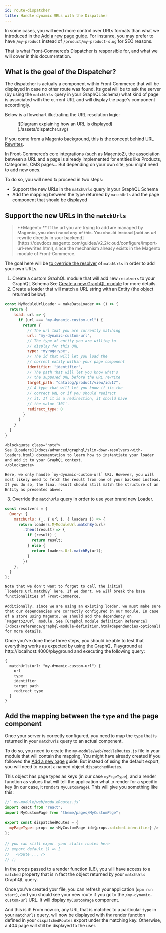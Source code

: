 ```yaml
---
id: route-dispatcher
title: Handle dynamic URLs with the Dispatcher
---
```


In some cases, you will need more control over URLs formats than what we introduced in the [Add a new page guide](../../essentials/add-a-page-client-side). For instance, you may prefer to have `/my-product` instead of `/product/my-product-slug` for SEO reasons.

That is what Front-Commerce’s Dispatcher is responsible for, and what we will cover in this documentation.

## What is the goal of the Dispatcher?

The dispatcher is actually a component within Front-Commerce that will be displayed in case no other route was found. Its goal will be to ask the server (by using the `matchUrls` query in your GraphQL Schema) what kind of page is associated with the current URL and will display the page's component accordingly.

Below is a flowchart illustrating the URL resolution logic:

<figure>
![Diagram explaining how an URL is displayed](./assets/dispatcher.svg)
</figure>

If you come from a Magento background, this is the concept behind [URL Rewrites](https://docs.magento.com/m2/ce/user_guide/marketing/url-rewrite.html).

In Front-Commerce’s core integrations (such as Magento2), the association between a URL and a page is already implemented for entities like Products, Categories, CMS pages… But depending on your own site, you might need to add new ones.

To do so, you will need to proceed in two steps:
* Support the new URLs in the `matchUrls` query in your GraphQL Schema
* Add the mapping between the type returned by `matchUrls` and the page component that should be displayed

## Support the new URLs in the `matchUrls`

<blockquote class="info">
**Magento:** If the url you are trying to add are managed by Magento, you don't need any of this. You should instead [add an url rewrite directly in your backend](https://devdocs.magento.com/guides/v2.2/cloud/configure/import-url-rewrites.html), since the mechanism already exists in the Magento module of Front-Commerce.
</blockquote>

The goal here will be [to override the resolver](/docs/reference/graphql-module-definition.html#resolvers-optional) of `matchUrls` in order to add your own URLs.

1. Create a custom GraphQL module that will add new `resolvers` to your GraphQL Schema See [Create a new GraphQL module](/docs/essentials/extend-the-graphql-schema.html) for more details.
2. Create a loader that will match a URL string with an Entity (the object returned below):
```js
const MyModuleUrlLoader = makeDataLoader => () => {
  return {
    load: url => {
      if (url === "my-dynamic-custom-url") {
        return {
          // The url that you are currently matching
          url: "my-dynamic-custom-url",
          // The type of entity you are willing to
          // display for this URL
          type: "myPageType",
          // The id that will let you load the
          // correct entity within your page component
          identifier: "identifier",
          // The path that will let you know what's
          // the supposed URL before the URL rewrite
          target_path: "catalog/product/view/id/17",
          // A type that will let you know if its the
          // correct URL or if you should redirect
          // it. If it is a redirection, it should have
          // the value `301`.
          redirect_type: 0
        }
      }
    }
  }
}
```
    <blockquote class="note">
    See [Loaders](/docs/advanced/graphql/slim-down-resolvers-with-loaders.html) documentation to learn how to instantiate your loader and add it to your GraphQL context.
    </blockquote>

    Here, we only handle `my-dynamic-custom-url` URL. However, you will most likely need to fetch the result from one of your backend instead. If you do so, the final result should still match the structure of an Entity as presented above.

3. Override the `matchUrls` query in order to use your brand new Loader.
```js
const resolvers = {
  Query: {
    matchUrls: (_, { url }, { loaders }) => {
      return loaders.MyModuleUrl.matchBy(url)
        .then((result) => {
          if (result) {
            return result;
          } else {
            return loaders.Url.matchBy(url);
          }
        })
    },
  }
};
```
    Note that we don't want to forget to call the initial `loaders.Url.matchBy` here. If we don't, we will break the base functionalities of Front-Commerce.
    
    Additionally, since we are using an existing loader, we must make sure that our dependencies are correctly configured in our module. In case of a store using Magento, we should add the dependency on `Magento2/Url` module. See [Graphql module definition Reference](/docs/reference/graphql-module-definition.html#dependencies-optional) for more details.

Once you've done these three steps, you should be able to test that everything works as expected by using the GraphQL Playground at http://localhost:4000/playground and executing the following query:

```gql
{
  matchUrls(url: "my-dynamic-custom-url") {
    url
    type
    identifier
    target_path
    redirect_type
  }
}
```

## Add the mapping between the `type` and the page component

Once your server is correctly configured, you need to map the `type` that is returned in your `matchUrls` query to an actual component.

To do so, you need to create the `my-module/web/moduleRoutes.js` file in your module that will contain the mapping. You might have already created if you followed the [Add a new page](/docs/essentials/add-a-page-client-side.html#Map-the-URL-to-the-page-component) guide. But instead of using the default export, you will need to export a named object `dispatchedRoutes`.

This object has page types as keys (in our case `myPageType`), and a render function as values that will tell the application what to render for a specific key (in our case, it renders `MyCustomPage`). This will give you something like this:

```js
//` my-module/web/moduleRoutes.js`
import React from "react";
import MyCustomPage from "theme/pages/MyCustomPage";

export const dispatchedRoutes = {
  myPageType: props => <MyCustomPage id={props.matched.identifier} />
};

// you can still export your static routes here
// export default () => [
//   <Route ... />
// ];
```

In the props passed to a render function (L6), you will have access to a `matched` property that is in fact the object returned by your `matchUrls` GraphQL query.

Once you've created your file, you can refresh your application
(`npm run start`), and you should see your new route if you go
to the `/my-dynamic-custom-url` URL. It will display `MyCustomPage` component.

And this is it! From now on, any URL that is matched to a particular `type` in your `matchUrls` query, will now be displayed with the render function defined in your `dispatchedRoutes` export under the matching key. Otherwise, a 404 page will still be displayed to the user.
